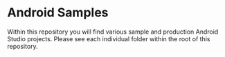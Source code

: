 # Android Samples

Within this repository you will find various sample and production Android Studio projects.  Please see each individual folder within the root of this repository.
